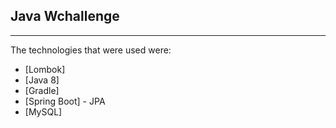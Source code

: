 ## Java Wchallenge
***
The technologies that were used were:

- [Lombok]
- [Java 8]
- [Gradle]
- [Spring Boot] - JPA
- [MySQL]
